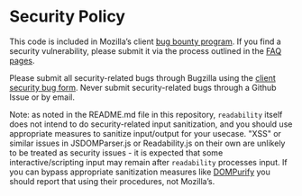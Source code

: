 # Security Policy

This code is included in Mozilla’s client [bug bounty program](https://www.mozilla.org/en-US/security/client-bug-bounty/). 
If you find a security vulnerability, please submit it via the process outlined in the [FAQ pages](https://www.mozilla.org/en-US/security/client-bug-bounty/). 

Please submit all security-related bugs through Bugzilla using the [client security bug form](https://bugzilla.mozilla.org/form.client.bounty). Never submit security-related bugs through a Github Issue or by email.

Note: as noted in the README.md file in this repository, `readability` itself does not intend to do security-related input sanitization, and you should use appropriate measures to sanitize input/output for your usecase. "XSS" or similar issues in JSDOMParser.js or Readability.js on their own are unlikely to be treated as security issues - it is expected that some interactive/scripting input may remain after `readability` processes input. If you can bypass appropriate sanitization measures like [DOMPurify](https://github.com/cure53/DOMPurify) you should report that using their procedures, not Mozilla’s.

